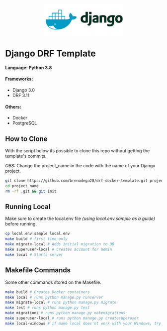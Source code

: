 <p align="center">
<img height="100" src="dockerlogo.png"/>
</p>

# Django DRF Template

#### <b>Language</b>: Python 3.8

#### <b>Frameworks</b>:

- Django 3.0
- DRF 3.11

#### <b>Others</b>:

- Docker
- PostgreSQL

## How to Clone

With the script below its possible to clone this repo without getting the template's commits.

<i>OBS:</i> Change the project_name in the code with the name of your Django project.

```bash
git clone https://github.com/brenodega28/drf-docker-template.git project_name
cd project_name
rm -rf .git && git init
```

## Running Local

Make sure to create the local.env file _(using local.env.sample as a guide)_ before running.

```bash
cp local.env.sample local.env
make build # first time only
make migrate-local # Adds initial migration to DB
make superuser-local # Creates account for admin
make local # Starts server
```

## Makefile Commands

Some other commands stored on the Makefile.

```bash
make build # Creates Docker containers
make local # runs python manage.py runserver
make migrate-local # runs python manage.py migrate
make test # runs python manage.py test
make migrations # runs python manage.py makemigrations
make superuser-local # runs python manage.py createsuperuser
make local-windows # if make local does'nt work with your Windows, try this one instead
```
